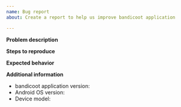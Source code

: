 ```yaml
---
name: Bug report
about: Create a report to help us improve bandicoot application

---
```


<!--
IMPORTANT:

1. Support of Android 5.x - 6.x is finished.
2. Fill the template AFTER comments.
-->

**Problem description**
<!--
A clear and concise description of what the problem is.
You may post screenshots in addition to description.
-->

**Steps to reproduce**
<!--
Steps to reproduce the behavior. Please post all necessary
commands that are needed to reproduce the issue.
-->

**Expected behavior**
<!--
A clear and concise description of what you expected to happen.
-->

**Additional information**

* bandicoot application version:
* Android OS version:
* Device model:
